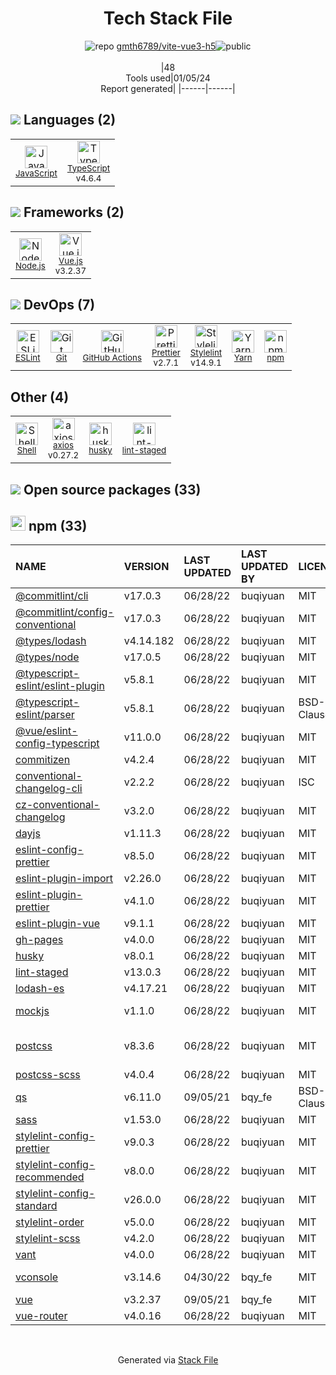 <!--
&lt;--- Readme.md Snippet without images Start ---&gt;
## Tech Stack
gmth6789/vite-vue3-h5 is built on the following main stack:

- [Node.js](http://nodejs.org/) – Frameworks (Full Stack)
- [JavaScript](https://developer.mozilla.org/en-US/docs/Web/JavaScript) – Languages
- [TypeScript](http://www.typescriptlang.org) – Languages
- [ESLint](http://eslint.org/) – Code Review
- [Vue.js](http://vuejs.org/) – Javascript UI Libraries
- [Shell](https://en.wikipedia.org/wiki/Shell_script) – Shells
- [Stylelint](http://stylelint.io/) – Code Review
- [axios](https://github.com/mzabriskie/axios) – Javascript Utilities & Libraries
- [Yarn](https://yarnpkg.com/) – Front End Package Manager
- [Prettier](https://prettier.io/) – Code Review
- [GitHub Actions](https://github.com/features/actions) – Continuous Integration

Full tech stack [here](/techstack.md)

&lt;--- Readme.md Snippet without images End ---&gt;

&lt;--- Readme.md Snippet with images Start ---&gt;
## Tech Stack
gmth6789/vite-vue3-h5 is built on the following main stack:

- <img width='25' height='25' src='https://img.stackshare.io/service/1011/n1JRsFeB_400x400.png' alt='Node.js'/> [Node.js](http://nodejs.org/) – Frameworks (Full Stack)
- <img width='25' height='25' src='https://img.stackshare.io/service/1209/javascript.jpeg' alt='JavaScript'/> [JavaScript](https://developer.mozilla.org/en-US/docs/Web/JavaScript) – Languages
- <img width='25' height='25' src='https://img.stackshare.io/service/1612/bynNY5dJ.jpg' alt='TypeScript'/> [TypeScript](http://www.typescriptlang.org) – Languages
- <img width='25' height='25' src='https://img.stackshare.io/service/3337/Q4L7Jncy.jpg' alt='ESLint'/> [ESLint](http://eslint.org/) – Code Review
- <img width='25' height='25' src='https://img.stackshare.io/service/3837/paeckCWC.png' alt='Vue.js'/> [Vue.js](http://vuejs.org/) – Javascript UI Libraries
- <img width='25' height='25' src='https://img.stackshare.io/service/4631/default_c2062d40130562bdc836c13dbca02d318205a962.png' alt='Shell'/> [Shell](https://en.wikipedia.org/wiki/Shell_script) – Shells
- <img width='25' height='25' src='https://img.stackshare.io/service/5446/V9JsvPul_400x400.jpg' alt='Stylelint'/> [Stylelint](http://stylelint.io/) – Code Review
- <img width='25' height='25' src='https://img.stackshare.io/no-img-open-source.png' alt='axios'/> [axios](https://github.com/mzabriskie/axios) – Javascript Utilities & Libraries
- <img width='25' height='25' src='https://img.stackshare.io/service/5848/44mC-kJ3.jpg' alt='Yarn'/> [Yarn](https://yarnpkg.com/) – Front End Package Manager
- <img width='25' height='25' src='https://img.stackshare.io/service/7035/default_66f265943abed56bcdbfca1c866a4261b1fbb063.jpg' alt='Prettier'/> [Prettier](https://prettier.io/) – Code Review
- <img width='25' height='25' src='https://img.stackshare.io/service/11563/actions.png' alt='GitHub Actions'/> [GitHub Actions](https://github.com/features/actions) – Continuous Integration

Full tech stack [here](/techstack.md)

&lt;--- Readme.md Snippet with images End ---&gt;
-->
<div align="center">

# Tech Stack File
![](https://img.stackshare.io/repo.svg "repo") [gmth6789/vite-vue3-h5](https://github.com/gmth6789/vite-vue3-h5)![](https://img.stackshare.io/public_badge.svg "public")
<br/><br/>
|48<br/>Tools used|01/05/24 <br/>Report generated|
|------|------|
</div>

## <img src='https://img.stackshare.io/languages.svg'/> Languages (2)
<table><tr>
  <td align='center'>
  <img width='36' height='36' src='https://img.stackshare.io/service/1209/javascript.jpeg' alt='JavaScript'>
  <br>
  <sub><a href="https://developer.mozilla.org/en-US/docs/Web/JavaScript">JavaScript</a></sub>
  <br>
  <sub></sub>
</td>

<td align='center'>
  <img width='36' height='36' src='https://img.stackshare.io/service/1612/bynNY5dJ.jpg' alt='TypeScript'>
  <br>
  <sub><a href="http://www.typescriptlang.org">TypeScript</a></sub>
  <br>
  <sub>v4.6.4</sub>
</td>

</tr>
</table>

## <img src='https://img.stackshare.io/frameworks.svg'/> Frameworks (2)
<table><tr>
  <td align='center'>
  <img width='36' height='36' src='https://img.stackshare.io/service/1011/n1JRsFeB_400x400.png' alt='Node.js'>
  <br>
  <sub><a href="http://nodejs.org/">Node.js</a></sub>
  <br>
  <sub></sub>
</td>

<td align='center'>
  <img width='36' height='36' src='https://img.stackshare.io/service/3837/paeckCWC.png' alt='Vue.js'>
  <br>
  <sub><a href="http://vuejs.org/">Vue.js</a></sub>
  <br>
  <sub>v3.2.37</sub>
</td>

</tr>
</table>

## <img src='https://img.stackshare.io/devops.svg'/> DevOps (7)
<table><tr>
  <td align='center'>
  <img width='36' height='36' src='https://img.stackshare.io/service/3337/Q4L7Jncy.jpg' alt='ESLint'>
  <br>
  <sub><a href="http://eslint.org/">ESLint</a></sub>
  <br>
  <sub></sub>
</td>

<td align='center'>
  <img width='36' height='36' src='https://img.stackshare.io/service/1046/git.png' alt='Git'>
  <br>
  <sub><a href="http://git-scm.com/">Git</a></sub>
  <br>
  <sub></sub>
</td>

<td align='center'>
  <img width='36' height='36' src='https://img.stackshare.io/service/11563/actions.png' alt='GitHub Actions'>
  <br>
  <sub><a href="https://github.com/features/actions">GitHub Actions</a></sub>
  <br>
  <sub></sub>
</td>

<td align='center'>
  <img width='36' height='36' src='https://img.stackshare.io/service/7035/default_66f265943abed56bcdbfca1c866a4261b1fbb063.jpg' alt='Prettier'>
  <br>
  <sub><a href="https://prettier.io/">Prettier</a></sub>
  <br>
  <sub>v2.7.1</sub>
</td>

<td align='center'>
  <img width='36' height='36' src='https://img.stackshare.io/service/5446/V9JsvPul_400x400.jpg' alt='Stylelint'>
  <br>
  <sub><a href="http://stylelint.io/">Stylelint</a></sub>
  <br>
  <sub>v14.9.1</sub>
</td>

<td align='center'>
  <img width='36' height='36' src='https://img.stackshare.io/service/5848/44mC-kJ3.jpg' alt='Yarn'>
  <br>
  <sub><a href="https://yarnpkg.com/">Yarn</a></sub>
  <br>
  <sub></sub>
</td>

<td align='center'>
  <img width='36' height='36' src='https://img.stackshare.io/service/1120/lejvzrnlpb308aftn31u.png' alt='npm'>
  <br>
  <sub><a href="https://www.npmjs.com/">npm</a></sub>
  <br>
  <sub></sub>
</td>

</tr>
</table>

## Other (4)
<table><tr>
  <td align='center'>
  <img width='36' height='36' src='https://img.stackshare.io/service/4631/default_c2062d40130562bdc836c13dbca02d318205a962.png' alt='Shell'>
  <br>
  <sub><a href="https://en.wikipedia.org/wiki/Shell_script">Shell</a></sub>
  <br>
  <sub></sub>
</td>

<td align='center'>
  <img width='36' height='36' src='https://img.stackshare.io/no-img-open-source.png' alt='axios'>
  <br>
  <sub><a href="https://github.com/mzabriskie/axios">axios</a></sub>
  <br>
  <sub>v0.27.2</sub>
</td>

<td align='center'>
  <img width='36' height='36' src='https://img.stackshare.io/service/9527/5502029.jpeg' alt='husky'>
  <br>
  <sub><a href="https://github.com/typicode/husky">husky</a></sub>
  <br>
  <sub></sub>
</td>

<td align='center'>
  <img width='36' height='36' src='https://img.stackshare.io/service/10577/11071.jpeg' alt='lint-staged'>
  <br>
  <sub><a href="https://github.com/okonet/lint-staged">lint-staged</a></sub>
  <br>
  <sub></sub>
</td>

</tr>
</table>


## <img src='https://img.stackshare.io/group.svg' /> Open source packages (33)</h2>

## <img width='24' height='24' src='https://img.stackshare.io/service/1120/lejvzrnlpb308aftn31u.png'/> npm (33)

|NAME|VERSION|LAST UPDATED|LAST UPDATED BY|LICENSE|VULNERABILITIES|
|:------|:------|:------|:------|:------|:------|
|[@commitlint/cli](https://www.npmjs.com/@commitlint/cli)|v17.0.3|06/28/22|buqiyuan |MIT|N/A|
|[@commitlint/config-conventional](https://www.npmjs.com/@commitlint/config-conventional)|v17.0.3|06/28/22|buqiyuan |MIT|N/A|
|[@types/lodash](https://www.npmjs.com/@types/lodash)|v4.14.182|06/28/22|buqiyuan |MIT|N/A|
|[@types/node](https://www.npmjs.com/@types/node)|v17.0.5|06/28/22|buqiyuan |MIT|N/A|
|[@typescript-eslint/eslint-plugin](https://www.npmjs.com/@typescript-eslint/eslint-plugin)|v5.8.1|06/28/22|buqiyuan |MIT|N/A|
|[@typescript-eslint/parser](https://www.npmjs.com/@typescript-eslint/parser)|v5.8.1|06/28/22|buqiyuan |BSD-2-Clause|N/A|
|[@vue/eslint-config-typescript](https://www.npmjs.com/@vue/eslint-config-typescript)|v11.0.0|06/28/22|buqiyuan |MIT|N/A|
|[commitizen](https://www.npmjs.com/commitizen)|v4.2.4|06/28/22|buqiyuan |MIT|N/A|
|[conventional-changelog-cli](https://www.npmjs.com/conventional-changelog-cli)|v2.2.2|06/28/22|buqiyuan |ISC|N/A|
|[cz-conventional-changelog](https://www.npmjs.com/cz-conventional-changelog)|v3.2.0|06/28/22|buqiyuan |MIT|N/A|
|[dayjs](https://www.npmjs.com/dayjs)|v1.11.3|06/28/22|buqiyuan |MIT|N/A|
|[eslint-config-prettier](https://www.npmjs.com/eslint-config-prettier)|v8.5.0|06/28/22|buqiyuan |MIT|N/A|
|[eslint-plugin-import](https://www.npmjs.com/eslint-plugin-import)|v2.26.0|06/28/22|buqiyuan |MIT|N/A|
|[eslint-plugin-prettier](https://www.npmjs.com/eslint-plugin-prettier)|v4.1.0|06/28/22|buqiyuan |MIT|N/A|
|[eslint-plugin-vue](https://www.npmjs.com/eslint-plugin-vue)|v9.1.1|06/28/22|buqiyuan |MIT|N/A|
|[gh-pages](https://www.npmjs.com/gh-pages)|v4.0.0|06/28/22|buqiyuan |MIT|N/A|
|[husky](https://www.npmjs.com/husky)|v8.0.1|06/28/22|buqiyuan |MIT|N/A|
|[lint-staged](https://www.npmjs.com/lint-staged)|v13.0.3|06/28/22|buqiyuan |MIT|N/A|
|[lodash-es](https://www.npmjs.com/lodash-es)|v4.17.21|06/28/22|buqiyuan |MIT|N/A|
|[mockjs](https://www.npmjs.com/mockjs)|v1.1.0|06/28/22|buqiyuan |MIT|[CVE-2023-26158](https://github.com/advisories/GHSA-mh8j-9jvh-gjf6) (High)|
|[postcss](https://www.npmjs.com/postcss)|v8.3.6|06/28/22|buqiyuan |MIT|[CVE-2023-44270](https://github.com/advisories/GHSA-7fh5-64p2-3v2j) (Moderate)|
|[postcss-scss](https://www.npmjs.com/postcss-scss)|v4.0.4|06/28/22|buqiyuan |MIT|N/A|
|[qs](https://www.npmjs.com/qs)|v6.11.0|09/05/21|bqy_fe |BSD-3-Clause|N/A|
|[sass](https://www.npmjs.com/sass)|v1.53.0|06/28/22|buqiyuan |MIT|N/A|
|[stylelint-config-prettier](https://www.npmjs.com/stylelint-config-prettier)|v9.0.3|06/28/22|buqiyuan |MIT|N/A|
|[stylelint-config-recommended](https://www.npmjs.com/stylelint-config-recommended)|v8.0.0|06/28/22|buqiyuan |MIT|N/A|
|[stylelint-config-standard](https://www.npmjs.com/stylelint-config-standard)|v26.0.0|06/28/22|buqiyuan |MIT|N/A|
|[stylelint-order](https://www.npmjs.com/stylelint-order)|v5.0.0|06/28/22|buqiyuan |MIT|N/A|
|[stylelint-scss](https://www.npmjs.com/stylelint-scss)|v4.2.0|06/28/22|buqiyuan |MIT|N/A|
|[vant](https://www.npmjs.com/vant)|v4.0.0|06/28/22|buqiyuan |MIT|N/A|
|[vconsole](https://www.npmjs.com/vconsole)|v3.14.6|04/30/22|bqy_fe |MIT|[CVE-2023-30363](https://github.com/advisories/GHSA-f737-3fh6-jf6w) (Critical)|
|[vue](https://www.npmjs.com/vue)|v3.2.37|09/05/21|bqy_fe |MIT|N/A|
|[vue-router](https://www.npmjs.com/vue-router)|v4.0.16|06/28/22|buqiyuan |MIT|N/A|

<br/>
<div align='center'>

Generated via [Stack File](https://github.com/marketplace/stack-file)
